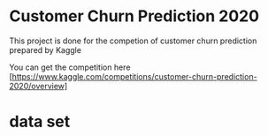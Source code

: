 # Customer Churn Prediction 2020
This project is done for the competion of customer churn prediction prepared by Kaggle

You can get the competition here [https://www.kaggle.com/competitions/customer-churn-prediction-2020/overview]

# data set
